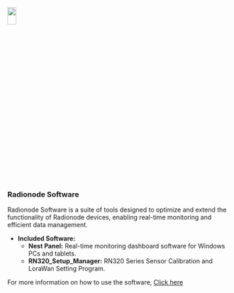 <img src="https://github.com/user-attachments/assets/771264bf-60dc-46db-bd62-2f0d790b0e11" width="20%" height="10%">
<body>
    <h3>Radionode Software</h3>
    <p>
        Radionode Software is a suite of tools designed to optimize and extend the functionality of Radionode devices, enabling real-time monitoring and efficient data management.
    </p>
    <ul>
        <li>
            <strong>Included Software:</strong>
            <ul>
                <li><strong>Nest Panel:</strong> Real-time monitoring dashboard software for Windows PCs and tablets.</li>
				<li><strong>RN320_Setup_Manager:</strong> RN320 Series Sensor Calibration and LoraWan Setting Program.</li>
            </ul>
        </li>
    </ul>
    <p>
        For more information on how to use the software, 
        <a href="https://help.radionode365.com/" target="_blank">
            Click here
        </a>
    </p>
</body>
